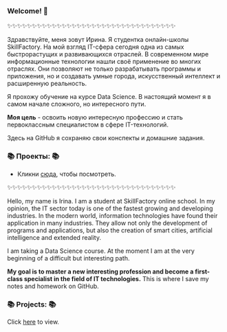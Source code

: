### Welcome! 👋

✨✨✨✨✨✨✨✨✨✨✨✨✨✨✨✨✨✨✨✨✨✨✨✨✨✨✨✨✨✨✨✨✨✨

   Здравствуйте, меня зовут Ирина. Я студентка онлайн-школы SkillFactory. На мой взгляд IT-сфера сегодня
одна из самых быстрорастущих и развивающихся отраслей. В современном мире информационные технологии нашли
своё применение во многих отраслях. Они позволяют не только разрабатывать программы и приложения, но и
создавать умные города, искусственный интеллект и расширенную реальность.

   Я прохожу обучение на курсе Data Science. В настоящий момент я в самом начале сложного,
но интересного пути.

**Моя цель** - освоить новую интересную профессию и стать первоклассным
специалистом в сфере IT-технологий.

Здесь на GitHub я сохраняю свои конспекты и домашние задания.

### 📚 Проекты: 📚

* Кликни [сюда](https://github.com/Irina-Kondratenko/SkillFactory/blob/main/README.md), чтобы посмотреть.


✨✨✨✨✨✨✨✨✨✨✨✨✨✨✨✨✨✨✨✨✨✨✨✨✨✨✨✨✨✨✨✨✨✨


   Hello, my name is Irina. I am a student at SkillFactory online school. In my opinion, the IT sector today is one of the fastest growing and developing industries. In the modern world, information technologies have found their application in many industries. They allow not only the development of programs and applications, but also the creation of smart cities, artificial intelligence and extended reality.

I am taking a Data Science course. At the moment I am at the very beginning of a difficult but interesting path.

**My goal is to master a new interesting profession and become a first-class specialist in the field of IT technologies.**
This is where I save my notes and homework on GitHub.

### 📚 Projects: 📚
Click [here](https://github.com/Irina-Kondratenko/SkillFactory/blob/main/README.md) to view.


<!--
**Irina-Kondratenko/Irina-Kondratenko** is a ✨ _special_ ✨ repository because its `README.md` (this file) appears on your GitHub profile.




### 💡 Основные компетенции 💡
- Инструменты: 
- Skills: 
    * 
    * 
    * 

### ⚡️ В настоящее время ⚡️
- 
- 
- 
- 

### 🙌🏻 Свяжись со мной
- [Telegram]()
- [Kaggle]()

---

### Hello! 👋

### ✨ About me in 30 seconds ✨ 
* 🎓 Education:
 - 
 - 
 - 
* 
* 
* 
* 

### 💡 Core competencies 💡
- Tools: 
  - Skills:
    * 
    * 
    * 


### ⚡️ Currently ⚡️
- 
- 
- 
- 

### 🙌🏻 Contact me
- [Telegram]()
- [Kaggle]()

